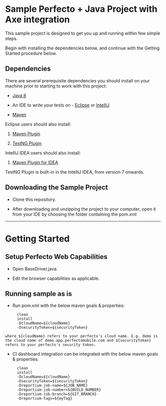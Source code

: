 # Sample Perfecto + Java Project with Axe integration


This sample project is designed to get you up and running within few simple steps.

Begin with installing the dependencies below, and continue with the Getting Started procedure below.

## Dependencies
There are several prerequisite dependencies you should install on your machine prior to starting to work with this project:

* [Java 8](http://www.oracle.com/technetwork/java/javase/downloads/jdk8-downloads-2133151.html)

* An IDE to write your tests on - [Eclipse](http://www.eclipse.org/downloads/packages/eclipse-ide-java-developers/marsr) or [IntelliJ](https://www.jetbrains.com/idea/download/#)

* [Maven](https://maven.apache.org/)

Eclipse users should also install:

1. [Maven Plugin](http://marketplace.eclipse.org/content/m2e-connector-maven-dependency-plugin)

2. [TestNG Plugin](http://testng.org/doc/download.html)

IntelliJ IDEA users should also install:

1. [Maven Plugin for IDEA](https://plugins.jetbrains.com/plugin/1166)

TestNG Plugin is built-in in the IntelliJ IDEA, from version 7 onwards.

## Downloading the Sample Project

* Clone this repository.

* After downloading and unzipping the project to your computer, open it from your IDE by choosing the folder containing the pom.xml 

**********************
# Getting Started

## Setup Perfecto Web Capabilities

* Open BaseDriver.java.

* Edit the browser capabilities as applicable.

## Running sample as is

* Run pom.xml with the below maven goals & properties: 

		clean
		install
		-DcloudName=${cloudName}
		-DsecurityToken=${securityToken}
</p>

`where ${cloudName} refers to your perfecto's cloud name. E.g. demo is the cloud name of demo.app.perfectomobile.com and ${securityToken} refers to your perfecto's security token.`

* CI dashboard integration can be integrated with the below maven goals & properties:

		clean
		install
		-DcloudName=${cloudName}
		-DsecurityToken=${securityToken}
		-Dreportium-job-name=${JOB_NAME} 
		-Dreportium-job-number=${BUILD_NUMBER} 
		-Dreportium-job-branch=${GIT_BRANCH} 
		-Dreportium-tags=${myTag}
